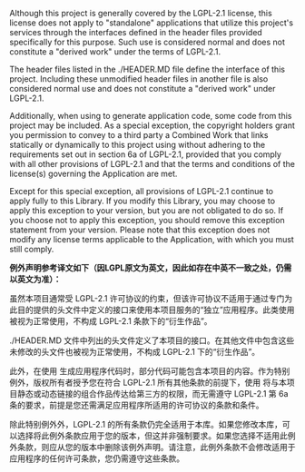 Although this project is generally covered by the LGPL-2.1 license, this license does not apply to "standalone" applications that utilize this project's services through the interfaces defined in the header files provided specifically for this purpose. Such use is considered normal and does not constitute a "derived work" under the terms of LGPL-2.1.

The header files listed in the ./HEADER.MD file define the interface of this project. Including these unmodified header files in another file is also considered normal use and does not constitute a "derived work" under LGPL-2.1.

Additionally, when using <ORIENTAIS Studio> to generate application code, some code from this project may be included. As a special exception, the copyright holders grant you permission to convey to a third party a Combined Work that links statically or dynamically to this project using <ORIENTAIS Studio> without adhering to the requirements set out in section 6a of LGPL-2.1, provided that you comply with all other provisions of LGPL-2.1 and that the terms and conditions of the license(s) governing the Application are met.

Except for this special exception, all provisions of LGPL-2.1 continue to apply fully to this Library. If you modify this Library, you may choose to apply this exception to your version, but you are not obligated to do so. If you choose not to apply this exception, you should remove this exception statement from your version. Please note that this exception does not modify any license terms applicable to the Application, with which you must still comply.



**例外声明参考译文如下（因LGPL原文为英文，因此如存在中英不一致之处，仍需以英文为准）：**

虽然本项目通常受 LGPL-2.1 许可协议的约束，但该许可协议不适用于通过专门为此目的提供的头文件中定义的接口来使用本项目服务的“独立”应用程序。此类使用被视为正常使用，不构成 LGPL-2.1 条款下的“衍生作品”。

./HEADER.MD 文件中列出的头文件定义了本项目的接口。在其他文件中包含这些未修改的头文件也被视为正常使用，不构成 LGPL-2.1 下的“衍生作品”。

此外，在使用 <ORIENTAIS Studio> 生成应用程序代码时，部分代码可能包含本项目的内容。作为特别例外，版权所有者授予您在符合 LGPL-2.1 所有其他条款的前提下，使用 <ORIENTAIS Studio> 将与本项目静态或动态链接的组合作品传达给第三方的权限，而无需遵守 LGPL-2.1 第 6a 条的要求，前提是您还需满足应用程序所适用的许可协议的条款和条件。

除此特别例外外，LGPL-2.1 的所有条款仍完全适用于本库。如果您修改本库，可以选择将此例外条款应用于您的版本，但这并非强制要求。如果您选择不适用此例外条款，则应从您的版本中删除该例外声明。请注意，此例外条款不会修改适用于应用程序的任何许可条款，您仍需遵守这些条款。